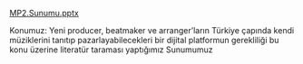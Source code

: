 [MP2.Sunumu.pptx](https://github.com/user-attachments/files/23062207/MP2.Sunumu.pptx)

Konumuz: Yeni producer, beatmaker ve arranger’ların Türkiye çapında kendi müziklerini tanıtıp pazarlayabilecekleri bir dijital platformun gerekliliği bu konu üzerine literatür taraması yaptığımız Sunumumuz
